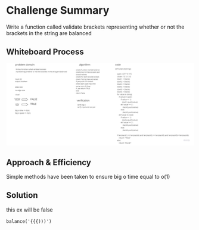 # Challenge Summary
Write a function called validate brackets
representing whether or not the brackets in the string are balanced

## Whiteboard Process
![](stack_queue_brackets.jpg)

## Approach & Efficiency
Simple methods have been taken to ensure big o time equal to o(1)


## Solution
this ex will be false
```
balance('{{{)))')
```
